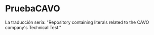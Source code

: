 # PruebaCAVO
La traducción sería:  "Repository containing literals related to the CAVO company's Technical Test."
